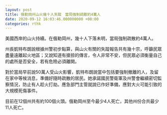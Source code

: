 ```yaml
---
layout: post
title: 俄勒岡州山火幾十人失蹤　當局強制疏散約4萬人
date: 2020-09-12 16:03:46.000000000 +08:00
categories: rthk
---
```


美國西岸的山火持續。在俄勒岡州，幾十人下落未明，當局強制疏散約4萬人。

州長凱特布朗說根據州警初步點算，與山火有關的失蹤報告共有幾十宗，呼籲民眾盡量遠離起火地區；又說知道有搶掠的傳言，令人非常不安，但民眾必須衡量自己的處所是否安全，若有危險必須離開。

對於當局早前說50萬人受山火影響，凱特布朗說當中包括要強制撤離的人，及留在家中等候消息，準備好隨時疏散的居民。她承諾國民警衛軍及州警會繼續密切監察情況，防止有人趁火打劫。應急部門主管就說已作好準備，應對大火可能引致的大規模死傷事件。

目前在12個州共有約100個火頭。俄勒岡州至今最少4人死亡，其他州份合共最少11人死亡。
